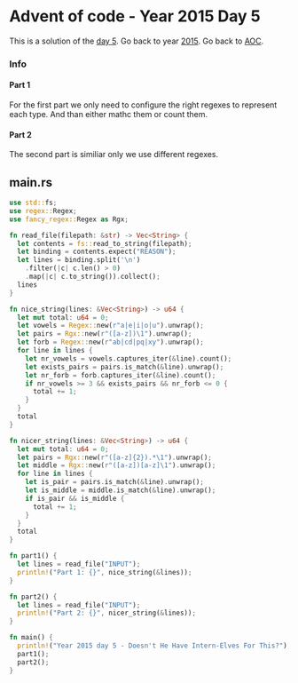 # Advent of code - Year 2015 Day 5

This is a solution of the [day 5](https://adventofcode.com/2015/day/5). Go back to year [2015](2015.md). Go back to [AOC](../adventofcode.md).

### Info

#### Part 1

For the first part we only need to configure the right regexes to represent each type. And than either mathc them or count them.

#### Part 2

The second part is similiar only we use different regexes.

## main.rs

```rs
use std::fs;
use regex::Regex;
use fancy_regex::Regex as Rgx;

fn read_file(filepath: &str) -> Vec<String> {
  let contents = fs::read_to_string(filepath);
  let binding = contents.expect("REASON");
  let lines = binding.split('\n')
    .filter(|c| c.len() > 0)
    .map(|c| c.to_string()).collect();
  lines
}

fn nice_string(lines: &Vec<String>) -> u64 {
  let mut total: u64 = 0;
  let vowels = Regex::new(r"a|e|i|o|u").unwrap();
  let pairs = Rgx::new(r"([a-z])\1").unwrap();
  let forb = Regex::new(r"ab|cd|pq|xy").unwrap();
  for line in lines {
    let nr_vowels = vowels.captures_iter(&line).count();
    let exists_pairs = pairs.is_match(&line).unwrap();
    let nr_forb = forb.captures_iter(&line).count();
    if nr_vowels >= 3 && exists_pairs && nr_forb <= 0 {
      total += 1;
    }
  }
  total
}

fn nicer_string(lines: &Vec<String>) -> u64 {
  let mut total: u64 = 0;
  let pairs = Rgx::new(r"([a-z]{2}).*\1").unwrap();
  let middle = Rgx::new(r"([a-z])[a-z]\1").unwrap();
  for line in lines {
    let is_pair = pairs.is_match(&line).unwrap();
    let is_middle = middle.is_match(&line).unwrap();
    if is_pair && is_middle {
      total += 1;
    }
  }
  total
}

fn part1() {
  let lines = read_file("INPUT");
  println!("Part 1: {}", nice_string(&lines));
}

fn part2() {
  let lines = read_file("INPUT");
  println!("Part 2: {}", nicer_string(&lines));
}

fn main() {
  println!("Year 2015 day 5 - Doesn't He Have Intern-Elves For This?");
  part1();
  part2();
}
```

